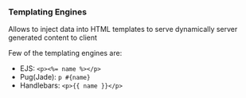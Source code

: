 ### Templating Engines

Allows to inject data into HTML templates to serve dynamically server generated content to client

Few of the templating engines are:

- EJS: `<p><%= name %></p>`
- Pug(Jade): `p #{name}`
- Handlebars: `<p>{{ name }}</p>`
